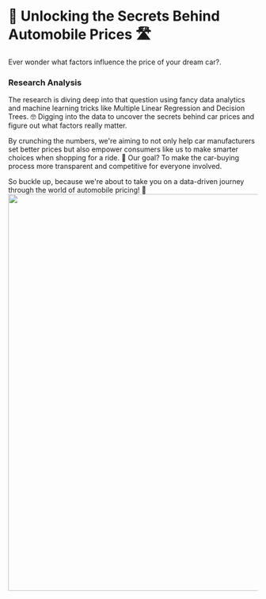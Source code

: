 <p>
  <h1 align="left"><b>🚗 Unlocking the Secrets Behind Automobile Prices 🛣️</b></h1>
<a align="left">Ever wonder what factors influence the price of your dream car?</a>. 
</p>



### Research Analysis 
<a align="left">The research is diving deep into that question using fancy data analytics and machine learning tricks like Multiple Linear Regression and Decision Trees. 🤓 Digging into the data to uncover the secrets behind car prices and figure out what factors really matter</a>. 

By crunching the numbers, we're aiming to not only help car manufacturers set better prices but also empower consumers like us to make smarter choices when shopping for a ride. 🚙 Our goal? To make the car-buying process more transparent and competitive for everyone involved. 

So buckle up, because we're about to take you on a data-driven journey through the world of automobile pricing! 🌟 
<a target="">
  <img align="left" alt="" src="https://github.com/DJJamsran/images/blob/main/EzIK.gif" width="800"/>
</a>

